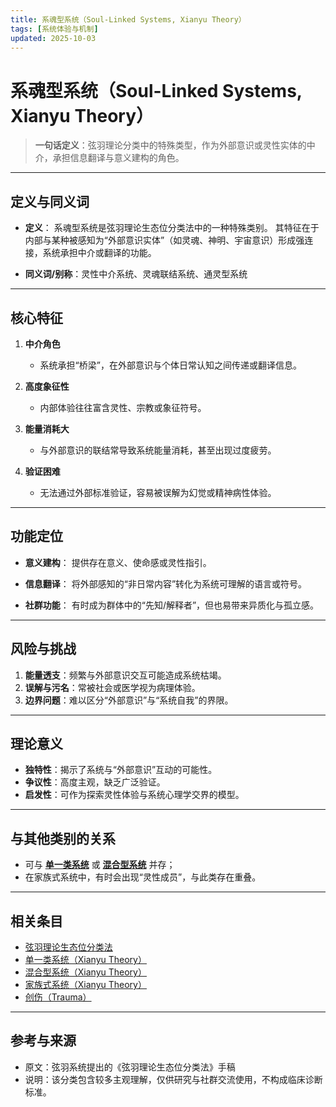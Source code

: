 ```yaml
---
title: 系魂型系统（Soul-Linked Systems, Xianyu Theory）
tags: [系统体验与机制]
updated: 2025-10-03
---
```

# 系魂型系统（Soul-Linked Systems, Xianyu Theory）

> **一句话定义**：弦羽理论分类中的特殊类型，作为外部意识或灵性实体的中介，承担信息翻译与意义建构的角色。

---

## 定义与同义词

- **定义**：
  系魂型系统是弦羽理论生态位分类法中的一种特殊类别。
  其特征在于内部与某种被感知为“外部意识实体”（如灵魂、神明、宇宙意识）形成强连接，系统承担中介或翻译的功能。

- **同义词/别称**：灵性中介系统、灵魂联结系统、通灵型系统

---

## 核心特征

1. **中介角色**
   - 系统承担“桥梁”，在外部意识与个体日常认知之间传递或翻译信息。

2. **高度象征性**
   - 内部体验往往富含灵性、宗教或象征符号。

3. **能量消耗大**
   - 与外部意识的联结常导致系统能量消耗，甚至出现过度疲劳。

4. **验证困难**
   - 无法通过外部标准验证，容易被误解为幻觉或精神病性体验。

---

## 功能定位

- **意义建构**：
  提供存在意义、使命感或灵性指引。

- **信息翻译**：
  将外部感知的“非日常内容”转化为系统可理解的语言或符号。

- **社群功能**：
  有时成为群体中的“先知/解释者”，但也易带来异质化与孤立感。

---

## 风险与挑战

1. **能量透支**：频繁与外部意识交互可能造成系统枯竭。
2. **误解与污名**：常被社会或医学视为病理体验。
3. **边界问题**：难以区分“外部意识”与“系统自我”的界限。

---

## 理论意义

- **独特性**：揭示了系统与“外部意识”互动的可能性。
- **争议性**：高度主观，缺乏广泛验证。
- **启发性**：可作为探索灵性体验与系统心理学交界的模型。

---

## 与其他类别的关系

- 可与 **[单一类系统](entries/Single-Class-Systems-Xianyu.md)** 或 **[混合型系统](entries/Mixed-Systems-Xianyu.md)** 并存；
- 在家族式系统中，有时会出现“灵性成员”，与此类存在重叠。

---

## 相关条目

- [弦羽理论生态位分类法](entries/Xianyu-Theory-Niche-Classification.md)
- [单一类系统（Xianyu Theory）](entries/Single-Class-Systems-Xianyu.md)
- [混合型系统（Xianyu Theory）](entries/Mixed-Systems-Xianyu.md)
- [家族式系统（Xianyu Theory）](entries/Family-Systems-Xianyu.md)
- [创伤（Trauma）](entries/Trauma.md)

---

## 参考与来源

- 原文：弦羽系统提出的《弦羽理论生态位分类法》手稿
- 说明：该分类包含较多主观理解，仅供研究与社群交流使用，不构成临床诊断标准。
